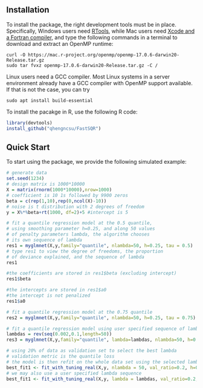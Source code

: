 ## Installation
To install the package, the right development tools must be in place. Specifically,
Windows users need [RTools](https://cran.r-project.org/bin/windows/Rtools/), while
Mac users need [Xcode and a Fortran compiler](https://cran.r-project.org/bin/macosx/tools/), 
and type the following commands in a terminal to download and extract an OpenMP runtime:
```
curl -O https://mac.r-project.org/openmp/openmp-17.0.6-darwin20-Release.tar.gz
sudo tar fvxz openmp-17.0.6-darwin20-Release.tar.gz -C /
```
Linux users need a GCC compiler. Most Linux systems in a server environment already have 
a GCC compiler with OpenMP support available. If that is not the case, you can try
```
sudo apt install build-essential
```
To install the pacakge in R, use the following R code:
```R
library(devtools)
install_github("qhengncsu/FastSQR")
```

## Quick Start
To start using the package, we provide the following simulated example:
```R
# generate data
set.seed(1234)
# design matrix is 1000*10000
X = matrix(rnorm(1000*10000),nrow=1000)
# coefficient is 10 1s followed by 9900 zeros
beta = c(rep(1,10),rep(0,ncol(X)-10))
# noise is t distribution with 2 degrees of freedom
y = X%*%beta+rt(1000, df=2)+5 #intercept is 5

# fit a quantile regression model at the 0.5 quantile,
# using smoothing parameter h=0.25, and along 50 values
# of penalty parameters lambda, the algorithm chooses
# its own sequence of lambda
res1 = myglmnet(X,y,family="quantile", nlambda=50, h=0.25, tau = 0.5)
# type res1 to view the degree of freedoms, the proportion
# of deviance explained, and the sequence of lambda
res1

#the coefficients are stored in res1$beta (excluding intercept)
res1$beta

#the intercepts are stored in res1$a0
#the intercept is not penalized
res1$a0

# fit a quantile regression model at the 0.75 quantile
res2 = myglmnet(X,y,family="quantile", nlambda=50, h=0.25, tau = 0.75)

# fit a quantile regression model using user specified sequence of lambda
lambdas = rev(seq(0.002,0.1,length=50))
res3 = myglmnet(X,y,family="quantile", lambda=lambdas, nlambda=50, h=0.25, tau = 0.5)

# using 20% of data as validation set to select the best lambda
# validation metric is the quantile loss 
# the model is then refit on the whole data set using the selected lambda
best_fit1 <- fit_with_tuning_real(X,y, nlambda = 50, val_ratio=0.2, h=0.25, tau=0.5)
# we may also use a user specified lambda sequence
best_fit1 <- fit_with_tuning_real(X,y, lambda = lambdas, val_ratio=0.2, h=0.25, tau=0.5)
```
